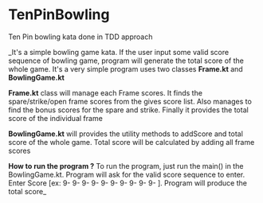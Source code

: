 # TenPinBowling
Ten Pin bowling kata done in TDD approach

_It's a simple bowling game kata. If the user input some valid score sequence of bowling game, program will generate the total score of the whole game. It's a very simple program uses two classes **Frame.kt** and **BowlingGame.kt**

**Frame.kt** class will manage each Frame scores. It finds the spare/strike/open frame scores from the gives score list. Also manages to find the bonus scores for the spare and strike. Finally it provides the total score of the individual frame

**BowlingGame.kt** will provides the utility methods to addScore and total score of the whole game.
Total score will be calculated by adding all frame scores

**How to run the program ?**
To run the program, just run the main() in the BowlingGame.kt. Program will ask for the valid score sequence to enter. Enter Score [ex: 9- 9- 9- 9- 9- 9- 9- 9- 9- 9- ]. Program will produce the total score_
